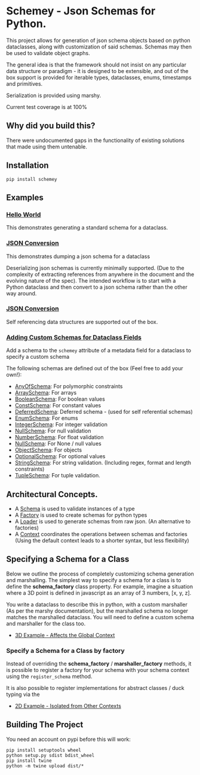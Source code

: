 # Schemey - Json Schemas for Python.

This project allows for generation of json schema objects based on python
dataclasses, along with customization of said schemas. Schemas may then
be used to validate object graphs.

The general idea is that the framework should not insist on any particular
data structure or paradigm - it is designed to be extensible, and out of the box support
is provided for iterable types, dataclasses, enums, timestamps and primitives.

Serialization is provided using marshy.

Current test coverage is at 100%

## Why did you build this?

There were undocumented gaps in the functionality of existing solutions
that made using them untenable.

## Installation

`pip install schemey`

## Examples

### [Hello World](tests/examples/a_hello_world.py) 

This demonstrates generating a standard schema for a dataclass.

### [JSON Conversion](tests/examples/b_json_conversion.py) 

This demonstrates dumping a json schema for a dataclass

Deserializing json schemas is currently minimally supported.
(Due to the complexity of extracting references from anywhere in
the document and the evolving nature of the spec). The intended 
workflow is to start with a Python dataclass and then convert to
a json schema rather than the other way around.

### [JSON Conversion](tests/examples/c_self_references.py)

Self referencing data structures are supported out of the box.

### [Adding Custom Schemas for Dataclass Fields](tests/examples/d_custom_field_schema.py)

Add a schema to the `schemey` attribute of a metadata field for a dataclass to specify a custom schema

The following schemas are defined out of the box (Feel free to add your own!):

* [AnyOfSchema](schemey/any_of_schema.py): For polymorphic constraints
* [ArraySchema](schemey/array_schema.py): For arrays
* [BooleanSchema](schemey/boolean_schema.py): For boolean values
* [ConstSchema](schemey/const_schema.py): For constant values
* [DeferredSchema](schemey/deferred_schema.py): Deferred schema - (used for self referential schemas)
* [EnumSchema](schemey/enum_schema.py): For enums
* [IntegerSchema](schemey/integer_schema.py): For integer validation
* [NullSchema](schemey/null_schema.py): For null validation
* [NumberSchema](schemey/number_schema.py): For float validation
* [NullSchema](schemey/null_schema.py): For None / null values
* [ObjectSchema](schemey/object_schema.py): For objects
* [OptionalSchema](schemey/optional_schema.py): For optional values
* [StringSchema](schemey/string_schema.py): For string validation. (Including regex, format and length constraints)
* [TupleSchema](schemey/tuple_schema.py): For tuple validation.

## Architectural Concepts.

* A [Schema](schemey/schema_abc.py) is used to validate instances of a type
* A [Factory](schemey/factory/schema_factory_abc.py) is used to create schemas for python types
* A [Loader](schemey/loader/schema_loader_abc.py) is used to generate schemas from raw json. (An alternative to factories)
* A [Context](schemey/schema_context.py) coordinates the operations between schemas and factories (Using
  the default context leads to a shorter syntax, but less flexibility)

## Specifying a Schema for a Class

Below we outline the process of completely customizing schema generation and marshalling.
The simplest way to specify a schema for a class is to define the __schema_factory__ class
property. For example, imagine a situation where a 3D point is defined in javascript
as an array of 3 numbers, [x, y, z].

You write a dataclass to describe this in python, with a custom marshaller (As per the marshy
documentation), but the marshalled schema no longer matches the marshalled dataclass.
You will need to define a custom schema and marshaller for the class too.

* [3D Example - Affects the Global Context](tests/test_factory.py)

### Specify a Schema for a Class by factory

Instead of overriding the __schema_factory__ / __marshaller_factory__
methods, it is possible to register a factory for your schema with
your schema context using the `register_schema` method.

It is also possible to register implementations for abstract classes / duck typing via the 
* [2D Example - Isolated from Other Contexts](tests/test_custom_schema.py)


## Building The Project

You need an account on pypi before this will work:

```
pip install setuptools wheel
python setup.py sdist bdist_wheel
pip install twine
python -m twine upload dist/*
```